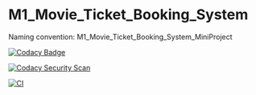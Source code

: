 # M1_Movie_Ticket_Booking_System
Naming convention:  M1_Movie_Ticket_Booking_System_MiniProject

[![Codacy Badge](https://app.codacy.com/project/badge/Grade/6344ed0163a9492cb9d52f0189177bd6)](https://www.codacy.com/gh/Pavankumar1719/M1_Movie_Ticket_Booking_System/dashboard?utm_source=github.com&amp;utm_medium=referral&amp;utm_content=Pavankumar1719/M1_Movie_Ticket_Booking_System&amp;utm_campaign=Badge_Grade)

[![Codacy Security Scan](https://github.com/Pavankumar1719/M1_Movie_Ticket_Booking_System/actions/workflows/codacy.yml/badge.svg)](https://github.com/Pavankumar1719/M1_Movie_Ticket_Booking_System/actions/workflows/codacy.yml)

[![CI](https://github.com/Pavankumar1719/M1_Movie_Ticket_Booking_System/actions/workflows/main.yml/badge.svg)](https://github.com/Pavankumar1719/M1_Movie_Ticket_Booking_System/actions/workflows/main.yml)
